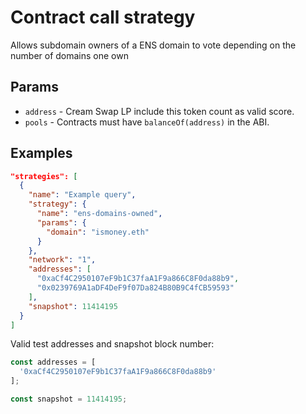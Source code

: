 # Contract call strategy

Allows subdomain owners of a ENS domain to vote depending on the number of domains one own


## Params

- `address` - Cream Swap LP include this token count as valid score.
- `pools` - Contracts must have `balanceOf(address)` in the ABI.

## Examples

```JSON
"strategies": [
  {
    "name": "Example query",
    "strategy": {
      "name": "ens-domains-owned",
      "params": {
        "domain": "ismoney.eth"
      }
    },
    "network": "1",
    "addresses": [
      "0xaCf4C2950107eF9b1C37faA1F9a866C8F0da88b9",
      "0x0239769A1aDF4DeF9f07Da824B80B9C4fCB59593"
    ],
    "snapshot": 11414195
  }
]
```

Valid test addresses and snapshot block number:
```typescript
const addresses = [
  '0xaCf4C2950107eF9b1C37faA1F9a866C8F0da88b9'
];

const snapshot = 11414195;
```